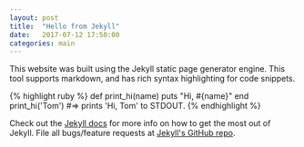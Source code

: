 ```yaml
---
layout: post
title:  "Hello from Jekyll"
date:   2017-07-12 17:50:00
categories: main
---
```


This website was built using the Jekyll static page generator engine. This tool supports markdown, and has rich syntax highlighting for code snippets.

{% highlight ruby %}
def print_hi(name)
  puts "Hi, #{name}"
end
print_hi('Tom')
#=> prints 'Hi, Tom' to STDOUT.
{% endhighlight %}

Check out the [Jekyll docs][jekyll] for more info on how to get the most out of Jekyll. File all bugs/feature requests at [Jekyll's GitHub repo][jekyll-gh].

[jekyll-gh]: https://github.com/mojombo/jekyll
[jekyll]:    http://jekyllrb.com